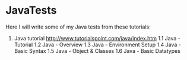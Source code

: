# JavaTests
Here I will write some of my Java tests from these tutorials:

1. Java tutorial http://www.tutorialspoint.com/java/index.htm
	1.1 Java - Tutorial
	1.2 Java - Overview
	1.3 Java - Environment Setup
	1.4 Java - Basic Syntax
	1.5 Java - Object & Classes
	1.6 Java - Basic Datatypes

